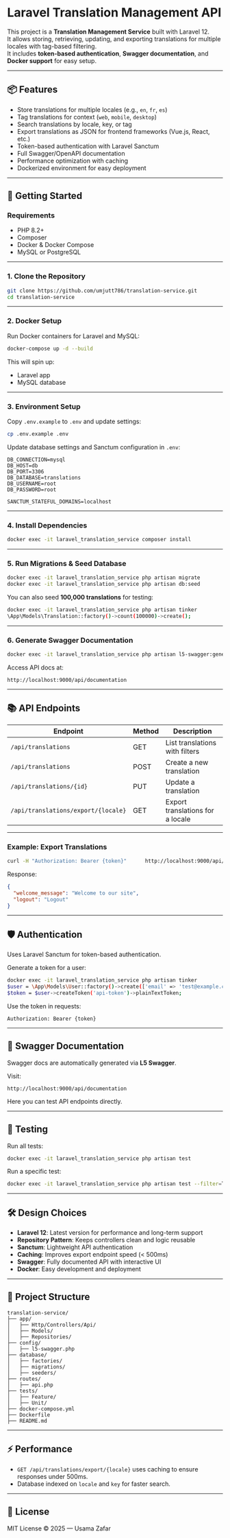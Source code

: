 
# Laravel Translation Management API

This project is a **Translation Management Service** built with Laravel 12.  
It allows storing, retrieving, updating, and exporting translations for multiple locales with tag-based filtering.  
It includes **token-based authentication**, **Swagger documentation**, and **Docker support** for easy setup.

---

## 📦 Features

- Store translations for multiple locales (e.g., `en`, `fr`, `es`)
- Tag translations for context (`web`, `mobile`, `desktop`)
- Search translations by locale, key, or tag
- Export translations as JSON for frontend frameworks (Vue.js, React, etc.)
- Token-based authentication with Laravel Sanctum
- Full Swagger/OpenAPI documentation
- Performance optimization with caching
- Dockerized environment for easy deployment

---

## 🚀 Getting Started

### Requirements

- PHP 8.2+
- Composer
- Docker & Docker Compose
- MySQL or PostgreSQL

---

### 1. Clone the Repository

```bash
git clone https://github.com/umjutt786/translation-service.git
cd translation-service
```

---

### 2. Docker Setup

Run Docker containers for Laravel and MySQL:

```bash
docker-compose up -d --build
```

This will spin up:

- Laravel app
- MySQL database

---

### 3. Environment Setup

Copy `.env.example` to `.env` and update settings:

```bash
cp .env.example .env
```

Update database settings and Sanctum configuration in `.env`:

```
DB_CONNECTION=mysql
DB_HOST=db
DB_PORT=3306
DB_DATABASE=translations
DB_USERNAME=root
DB_PASSWORD=root

SANCTUM_STATEFUL_DOMAINS=localhost
```

---

### 4. Install Dependencies

```bash
docker exec -it laravel_translation_service composer install
```

---

### 5. Run Migrations & Seed Database

```bash
docker exec -it laravel_translation_service php artisan migrate
docker exec -it laravel_translation_service php artisan db:seed
```

You can also seed **100,000 translations** for testing:

```bash
docker exec -it laravel_translation_service php artisan tinker
\App\Models\Translation::factory()->count(100000)->create();
```

---

### 6. Generate Swagger Documentation

```bash
docker exec -it laravel_translation_service php artisan l5-swagger:generate
```

Access API docs at:

```
http://localhost:9000/api/documentation
```

---

## 📚 API Endpoints

| Endpoint                           | Method | Description                              |
|------------------------------------|--------|------------------------------------------|
| `/api/translations`               | GET    | List translations with filters          |
| `/api/translations`               | POST   | Create a new translation                 |
| `/api/translations/{id}`          | PUT    | Update a translation                     |
| `/api/translations/export/{locale}` | GET  | Export translations for a locale        |

---

### Example: Export Translations

```bash
curl -H "Authorization: Bearer {token}"      http://localhost:9000/api/translations/export/en
```

Response:
```json
{
  "welcome_message": "Welcome to our site",
  "logout": "Logout"
}
```

---

## 🛡 Authentication

Uses Laravel Sanctum for token-based authentication.

Generate a token for a user:
```bash
docker exec -it laravel_translation_service php artisan tinker
$user = \App\Models\User::factory()->create(['email' => 'test@example.com', 'password' => bcrypt('password')]);
$token = $user->createToken('api-token')->plainTextToken;
```

Use the token in requests:
```
Authorization: Bearer {token}
```

---

## 📜 Swagger Documentation

Swagger docs are automatically generated via **L5 Swagger**.

Visit:
```
http://localhost:9000/api/documentation
```

Here you can test API endpoints directly.

---

## 🧪 Testing

Run all tests:
```bash
docker exec -it laravel_translation_service php artisan test
```

Run a specific test:
```bash
docker exec -it laravel_translation_service php artisan test --filter=TranslationExportTest
```

---

## 🛠 Design Choices

- **Laravel 12**: Latest version for performance and long-term support
- **Repository Pattern**: Keeps controllers clean and logic reusable
- **Sanctum**: Lightweight API authentication
- **Caching**: Improves export endpoint speed (< 500ms)
- **Swagger**: Fully documented API with interactive UI
- **Docker**: Easy development and deployment

---

## 📂 Project Structure

```
translation-service/
├── app/
│   ├── Http/Controllers/Api/
│   ├── Models/
│   ├── Repositories/
├── config/
│   ├── l5-swagger.php
├── database/
│   ├── factories/
│   ├── migrations/
│   ├── seeders/
├── routes/
│   ├── api.php
├── tests/
│   ├── Feature/
│   ├── Unit/
├── docker-compose.yml
├── Dockerfile
├── README.md
```

---

## ⚡ Performance

- `GET /api/translations/export/{locale}` uses caching to ensure responses under 500ms.
- Database indexed on `locale` and `key` for faster search.

---

## 📜 License

MIT License © 2025 — Usama Zafar
